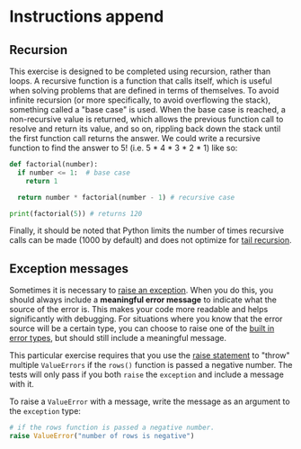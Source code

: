 # Instructions append

## Recursion

This exercise is designed to be completed using recursion, rather than loops.
A recursive function is a function that calls itself, which is useful when solving problems that are defined in terms of themselves.
To avoid infinite recursion (or more specifically, to avoid overflowing the stack), something called a "base case" is used.
When the base case is reached, a non-recursive value is returned, which allows the previous function call to resolve and return its value, and so on, rippling back down the stack until the first function call returns the answer.
We could write a recursive function to find the answer to 5! (i.e. 5 * 4 * 3 * 2 * 1) like so:

````python
def factorial(number):
  if number <= 1:  # base case
    return 1

  return number * factorial(number - 1) # recursive case

print(factorial(5)) # returns 120
````

Finally, it should be noted that Python limits the number of times recursive calls can be made (1000 by default) and does not optimize for [tail recursion](https://www.geeksforgeeks.org/tail-recursion/).

## Exception messages

Sometimes it is necessary to [raise an exception](https://docs.python.org/3/tutorial/errors.html#raising-exceptions).
When you do this, you should always include a **meaningful error message** to indicate what the source of the error is.
This makes your code more readable and helps significantly with debugging.
For situations where you know that the error source will be a certain type, you can choose to raise one of the [built in error types](https://docs.python.org/3/library/exceptions.html#base-classes), but should still include a meaningful message.

This particular exercise requires that you use the [raise statement](https://docs.python.org/3/reference/simple_stmts.html#the-raise-statement) to "throw" multiple `ValueErrors` if the `rows()` function is passed a negative number.
The tests will only pass if you both `raise` the `exception` and include a message with it.

To raise a `ValueError` with a message, write the message as an argument to the `exception` type:

```python
# if the rows function is passed a negative number.
raise ValueError("number of rows is negative")
```
